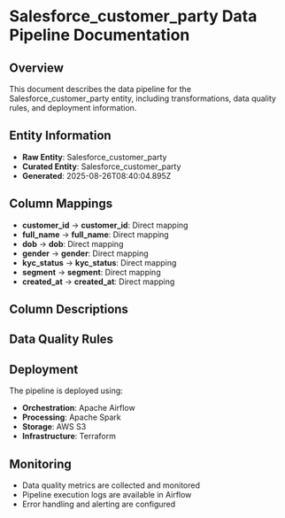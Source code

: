 # Salesforce_customer_party Data Pipeline Documentation

## Overview
This document describes the data pipeline for the Salesforce_customer_party entity, including transformations, data quality rules, and deployment information.

## Entity Information
- **Raw Entity**: Salesforce_customer_party
- **Curated Entity**: Salesforce_customer_party
- **Generated**: 2025-08-26T08:40:04.895Z

## Column Mappings
- **customer_id** → **customer_id**: Direct mapping
- **full_name** → **full_name**: Direct mapping
- **dob** → **dob**: Direct mapping
- **gender** → **gender**: Direct mapping
- **kyc_status** → **kyc_status**: Direct mapping
- **segment** → **segment**: Direct mapping
- **created_at** → **created_at**: Direct mapping

## Column Descriptions


## Data Quality Rules


## Deployment
The pipeline is deployed using:
- **Orchestration**: Apache Airflow
- **Processing**: Apache Spark
- **Storage**: AWS S3
- **Infrastructure**: Terraform

## Monitoring
- Data quality metrics are collected and monitored
- Pipeline execution logs are available in Airflow
- Error handling and alerting are configured